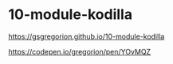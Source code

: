 # 10-module-kodilla

https://gsgregorion.github.io/10-module-kodilla

https://codepen.io/gregorion/pen/YOvMQZ